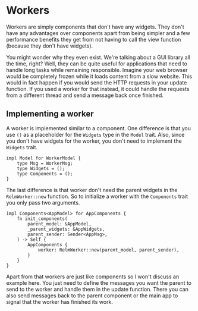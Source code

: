 # Workers

Workers are simply components that don't have any widgets. They don't have any advantages over components apart from being simpler and a few performance benefits they get from not having to call the view function (because they don't have widgets).

You might wonder why they even exist. We're talking about a GUI library all the time, right? Well, they can be quite useful for applications that need to handle long tasks while remaining responsible. Imagine your web browser would be completely frozen while it loads content from a slow website. This would in fact happen if you would send the HTTP requests in your update function. If you used a worker for that instead, it could handle the requests from a different thread and send a message back once finished.

## Implementing a worker

A worker is implemented similar to a component. One difference is that you use `()` as a placeholder for the `Widgets` type in the `Model` trait. Also, since you don't have widgets for the worker, you don't need to implement the `Widgets` trait.

```rust,no_run,noplayground
impl Model for WorkerModel {
    type Msg = WorkerMsg;
    type Widgets = ();
    type Components = ();
}
```

The last difference is that worker don't need the parent widgets in the `RelmWorker::new` function. So to initialize a worker with the `Components` trait you only pass two arguments.

```rust,no_run,noplayground
impl Components<AppModel> for AppComponents {
    fn init_components(
        parent_model: &AppModel,
        _parent_widgets: &AppWidgets,
        parent_sender: Sender<AppMsg>,
    ) -> Self {
        AppComponents {
            worker: RelmWorker::new(parent_model, parent_sender),
        }
    }
}
```

Apart from that workers are just like components so I won't discuss an example here. You just need to define the messages you want the parent to send to the worker and handle them in the update function. There you can also send messages back to the parent component or the main app to signal that the worker has finished its work.

